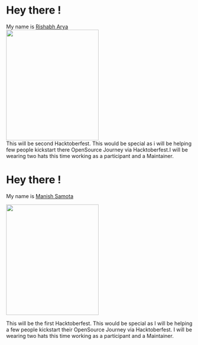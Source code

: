 <!-- Hay I am 1st Contributor -->
<h1 id="hey-there-">Hey there !</h1>
<p>My name is <a href="https://github.com/RishabhArya">Rishabh Arya</a><br>
<img src="https://github.com/RishabhArya/HacktoberFest2020/blob/master/Images./Rishabh_octocat.png" width="250" height="300"><br>
This will be second Hacktoberfest. This would be special as i will be helping few people kickstart there OpenSource Journey via Hacktoberfest.I will be wearing two hats this time working as a participant and a Maintainer.</p>


<!-- Hay I am 2nd Contributor -->

<h1 id="hey-there-"> Hey there !</h1>

<p> My name is <a href="https://github.com/manishsamota"> Manish Samota </a><br>

<img src="https://user-images.githubusercontent.com/59643473/94761925-f2168400-03c3-11eb-85c1-e13ab6382abc.png" width="250" height="300"><br>

This will be the first Hacktoberfest. This would be special as I will be helping a few people kickstart their OpenSource Journey via Hacktoberfest. I will be wearing two hats this time working as a participant and a Maintainer.</p>
